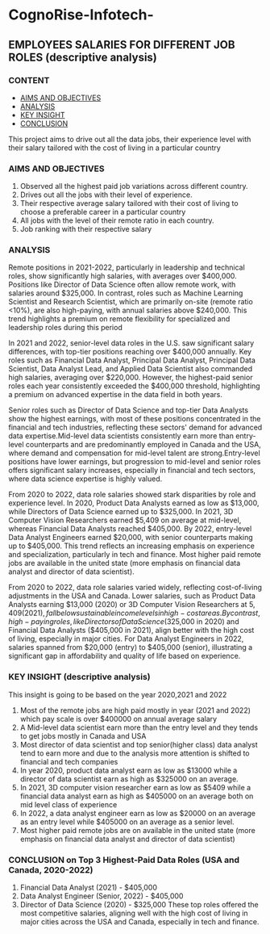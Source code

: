 # CognoRise-Infotech-

## EMPLOYEES SALARIES FOR DIFFERENT JOB ROLES (descriptive analysis)

### CONTENT

- [AIMS AND OBJECTIVES](#AIMS-AND-OBJECTIVES)
- [ANALYSIS](#ANALYSIS)
- [KEY INSIGHT](#KEY-INSIGHT)
- [CONCLUSION](#CONCLUSION)

This project aims to drive out all the data jobs, their experience level with their salary tailored with the cost of living in a particular country
### AIMS AND OBJECTIVES
1. Observed all the highest paid job variations across different country.
2. Drives out all the jobs with their level of experience.
3. Their respective average salary tailored with their cost of living to choose a preferable career in a particular country
4. All jobs with the level of their remote ratio in each country.
5. Job ranking with their respective salary

### ANALYSIS

Remote positions in 2021-2022, particularly in leadership and technical roles, show significantly high salaries, with averages over $400,000. Positions like Director of Data Science often allow remote work, with salaries around $325,000. In contrast, roles such as Machine Learning Scientist and Research Scientist, which are primarily on-site (remote ratio <10%), are also high-paying, with annual salaries above $240,000. This trend highlights a premium on remote flexibility for specialized and leadership roles during this period

In 2021 and 2022, senior-level data roles in the U.S. saw significant salary differences, with top-tier positions reaching over $400,000 annually. Key roles such as Financial Data Analyst, Principal Data Analyst, Principal Data Scientist, Data Analyst Lead, and Applied Data Scientist also commanded high salaries, averaging over $220,000. However, the highest-paid senior roles each year consistently exceeded the $400,000 threshold, highlighting a premium on advanced expertise in the data field in both years.

Senior roles such as Director of Data Science and top-tier Data Analysts show the highest earnings, with most of these positions concentrated in the financial and tech industries, reflecting these sectors' demand for advanced data expertise.Mid-level data scientists consistently earn more than entry-level counterparts and are predominantly employed in Canada and the USA, where demand and compensation for mid-level talent are strong.Entry-level positions have lower earnings, but progression to mid-level and senior roles offers significant salary increases, especially in financial and tech sectors, where data science expertise is highly valued.

From 2020 to 2022, data role salaries showed stark disparities by role and experience level. In 2020, Product Data Analysts earned as low as $13,000, while Directors of Data Science earned up to $325,000. In 2021, 3D Computer Vision Researchers earned $5,409 on average at mid-level, whereas Financial Data Analysts reached $405,000. By 2022, entry-level Data Analyst Engineers earned $20,000, with senior counterparts making up to $405,000. This trend reflects an increasing emphasis on experience and specialization, particularly in tech and finance.  Most higher paid remote jobs are available in the united state (more emphasis on financial data analyst and director of data scientist).

From 2020 to 2022, data role salaries varied widely, reflecting cost-of-living adjustments in the USA and Canada. Lower salaries, such as Product Data Analysts earning $13,000 (2020) or 3D Computer Vision Researchers at $5,409 (2021), fall below sustainable income levels in high-cost areas. By contrast, high-paying roles, like Directors of Data Science ($325,000 in 2020) and Financial Data Analysts ($405,000 in 2021), align better with the high cost of living, especially in major cities. For Data Analyst Engineers in 2022, salaries spanned from $20,000 (entry) to $405,000 (senior), illustrating a significant gap in affordability and quality of life based on experience.


### KEY INSIGHT (descriptive analysis)
This insight is going to be based on the year 2020,2021 and 2022

1. Most of the remote jobs are high paid mostly in year (2021 and 2022) which pay scale is over $400000 on annual average salary
2. A Mid-level data scientist earn more than the entry level and they tends to get jobs mostly in Canada and USA
3. Most director of data scientist and top senior(higher class) data analyst tend to earn more and due to the analysis more attention is shifted to financial and tech companies
4. In year 2020, product data analyst earn as low as $13000 while a director of data scientist earn as high as $325000 on an average.
5. In 2021, 3D computer vision researcher earn as low as $5409 while a financial data analyst earn as high as $405000 on an average both on mid level class of experience
6. In 2022, a data analyst engineer earn as low as $20000 on an average as an entry level while $405000 on an average as a senior level.
7.  Most higher paid remote jobs are on available in the united state (more emphasis on financial data analyst and director of data scientist)

### CONCLUSION on Top 3 Highest-Paid Data Roles (USA and Canada, 2020-2022)
1. Financial Data Analyst (2021) - $405,000
2. Data Analyst Engineer (Senior, 2022) - $405,000
3. Director of Data Science (2020) - $325,000
These top roles offered the most competitive salaries, aligning well with the high cost of living in major cities across the USA and Canada, especially in tech and finance.

